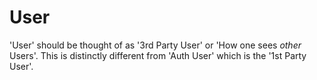 # User

'User' should be thought of as '3rd Party User' or 'How one sees _other_ Users'. This is distinctly different from 'Auth User' which is the '1st Party User'.